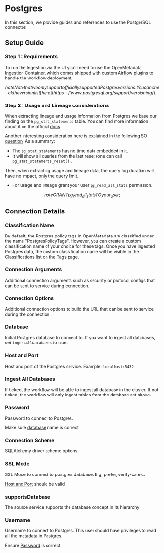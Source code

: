 # Postgres

In this section, we provide guides and references to use the PostgreSQL connector.

## Setup Guide

### Step 1 : Requirements

To run the Ingestion via the UI you'll need to use the OpenMetadata Ingestion Container, which comes shipped with
custom Airflow plugins to handle the workflow deployment.

$$note
Note that we only support officially supported Postgres versions. You can check the version list [here](https://www.postgresql.org/support/versioning/).
$$

### Step 2 : Usage and Lineage considerations

When extracting lineage and usage information from Postgres we base our finding on the `pg_stat_statements` table.
You can find more information about it on the official [docs](https://www.postgresql.org/docs/current/pgstatstatements.html#id-1.11.7.39.6).

Another interesting consideration here is explained in the following SO [question](https://stackoverflow.com/questions/50803147/what-is-the-timeframe-for-pg-stat-statements).
As a summary:
- The `pg_stat_statements` has no time data embedded in it.
- It will show all queries from the last reset (one can call `pg_stat_statements_reset()`).

Then, when extracting usage and lineage data, the query log duration will have no impact, only the query limit.


- For usage and lineage grant your user `pg_read_all_stats` permission.

$$note
GRANT pg_read_all_stats TO your_user;
$$

## Connection Details

### Classification Name

By default, the Postgres policy tags in OpenMetadata are classified under the name "PostgresPolicyTags". However, you can create a custom classification name of your choice for these tags. Once you have ingested Postgres data, the custom classification name will be visible in the Classifications list on the Tags page.

### Connection Arguments

Additional connection arguments such as security or protocol configs that can be sent to service during connection.

### Connection Options

Additional connection options to build the URL that can be sent to service during the connection.

### Database

Initial Postgres database to connect to. If you want to ingest all databases, set `ingestAllDatabases` to true.

### Host and Port

Host and port of the Postgres service.
Example: `localhost:5432`

### Ingest All Databases

If ticked, the workflow will be able to ingest all database in the cluster. If not ticked, the workflow will only ingest tables from the database set above.

### Password

Password to connect to Postgres.


Make sure [database](#database) name is correct

### Connection Scheme

SQLAlchemy driver scheme options.

### SSL Mode

SSL Mode to connect to postgres database. E.g, prefer, verify-ca etc.

[Host and Port](#host-and-port) should be valid

### supportsDatabase

The source service supports the database concept in its hierarchy

### Username

Username to connect to Postgres. This user should have privileges to read all the metadata in Postgres.

Ensure [Password](#password) is correct